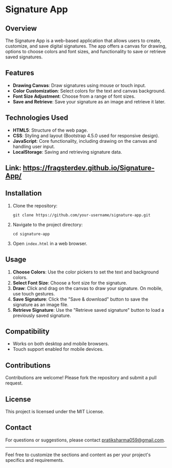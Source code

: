 # Signature App

## Overview

The Signature App is a web-based application that allows users to create, customize, and save digital signatures. The app offers a canvas for drawing, options to choose colors and font sizes, and functionality to save or retrieve saved signatures.

## Features

- **Drawing Canvas**: Draw signatures using mouse or touch input.
- **Color Customization**: Select colors for the text and canvas background.
- **Font Size Adjustment**: Choose from a range of font sizes.
- **Save and Retrieve**: Save your signature as an image and retrieve it later.

## Technologies Used

- **HTML5**: Structure of the web page.
- **CSS**: Styling and layout (Bootstrap 4.5.0 used for responsive design).
- **JavaScript**: Core functionality, including drawing on the canvas and handling user input.
- **LocalStorage**: Saving and retrieving signature data.

## Link: https://fragsterdev.github.io/Signature-App/

## Installation

1. Clone the repository:
   ```
   git clone https://github.com/your-username/signature-app.git
   ```
2. Navigate to the project directory:
   ```
   cd signature-app
   ```
3. Open `index.html` in a web browser.

## Usage

1. **Choose Colors**: Use the color pickers to set the text and background colors.
2. **Select Font Size**: Choose a font size for the signature.
3. **Draw**: Click and drag on the canvas to draw your signature. On mobile, use touch gestures.
4. **Save Signature**: Click the "Save & download" button to save the signature as an image file.
5. **Retrieve Signature**: Use the "Retrieve saved signature" button to load a previously saved signature.

## Compatibility

- Works on both desktop and mobile browsers.
- Touch support enabled for mobile devices.

## Contributions

Contributions are welcome! Please fork the repository and submit a pull request.

## License

This project is licensed under the MIT License.

## Contact

For questions or suggestions, please contact [pratiksharma059@gmail.com](mailto:pratiksharma059@gmail.com).

---

Feel free to customize the sections and content as per your project's specifics and requirements.
